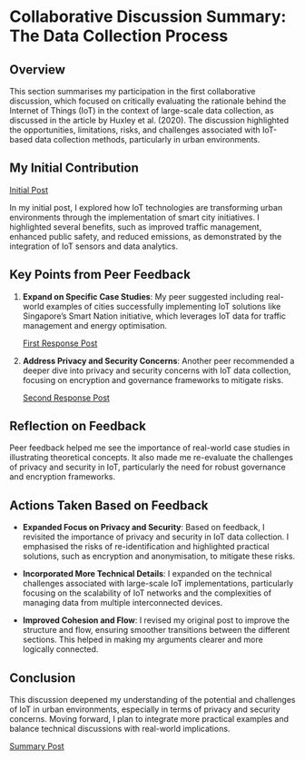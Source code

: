 # Collaborative Discussion Summary: The Data Collection Process

## Overview
This section summarises my participation in the first collaborative discussion, which focused on critically evaluating the rationale behind the Internet of Things (IoT) in the context of large-scale data collection, as discussed in the article by Huxley et al. (2020). The discussion highlighted the opportunities, limitations, risks, and challenges associated with IoT-based data collection methods, particularly in urban environments.

## My Initial Contribution
[Initial Post](../Collaborative_Discussion_1/Posts/initial-post.md)

In my initial post, I explored how IoT technologies are transforming urban environments through the implementation of smart city initiatives. I highlighted several benefits, such as improved traffic management, enhanced public safety, and reduced emissions, as demonstrated by the integration of IoT sensors and data analytics.

## Key Points from Peer Feedback
1. **Expand on Specific Case Studies**: My peer suggested including real-world examples of cities successfully implementing IoT solutions like Singapore’s Smart Nation initiative, which leverages IoT data for traffic management and energy optimisation.

   [First Response Post](../Collaborative_Discussion_1/Posts/peer-response1.md)

2. **Address Privacy and Security Concerns**: Another peer recommended a deeper dive into privacy and security concerns with IoT data collection, focusing on encryption and governance frameworks to mitigate risks.

   [Second Response Post](../Collaborative_Discussion_1/Posts/peer-response2.md)

## Reflection on Feedback
Peer feedback helped me see the importance of real-world case studies in illustrating theoretical concepts. It also made me re-evaluate the challenges of privacy and security in IoT, particularly the need for robust governance and encryption frameworks.

## Actions Taken Based on Feedback
- **Expanded Focus on Privacy and Security**: Based on feedback, I revisited the importance of privacy and security in IoT data collection. I emphasised the risks of re-identification and highlighted practical solutions, such as encryption and anonymisation, to mitigate these risks.
  
- **Incorporated More Technical Details**: I expanded on the technical challenges associated with large-scale IoT implementations, particularly focusing on the scalability of IoT networks and the complexities of managing data from multiple interconnected devices.

- **Improved Cohesion and Flow**: I revised my original post to improve the structure and flow, ensuring smoother transitions between the different sections. This helped in making my arguments clearer and more logically connected.

## Conclusion
This discussion deepened my understanding of the potential and challenges of IoT in urban environments, especially in terms of privacy and security concerns. Moving forward, I plan to integrate more practical examples and balance technical discussions with real-world implications.

[Summary Post](../Collaborative_Discussion_1/Posts/summary-post.md)
